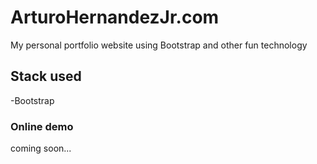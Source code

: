 ArturoHernandezJr.com
=====================

My personal portfolio website using Bootstrap and other fun technology

Stack used
----------
-Bootstrap

### Online demo ###
coming soon...